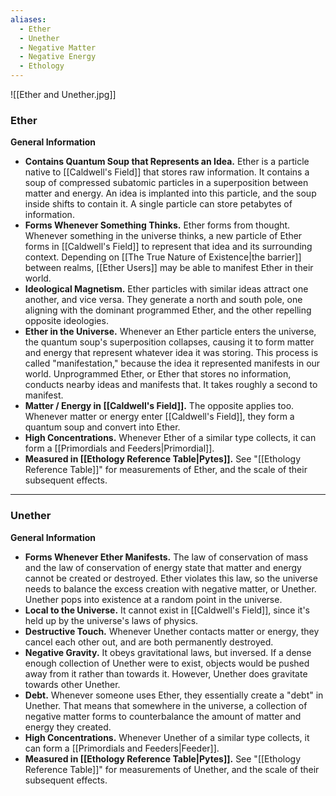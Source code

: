 ```yaml
---
aliases:
  - Ether
  - Unether
  - Negative Matter
  - Negative Energy
  - Ethology
---
```

![[Ether and Unether.jpg]]

### Ether
**General Information**
- **Contains Quantum Soup that Represents an Idea.** Ether is a particle native to [[Caldwell's Field]] that stores raw information. It contains a soup of compressed subatomic particles in a superposition between matter and energy. An idea is implanted into this particle, and the soup inside shifts to contain it. A single particle can store petabytes of information.
- **Forms Whenever Something Thinks.** Ether forms from thought. Whenever something in the universe thinks, a new particle of Ether forms in [[Caldwell's Field]] to represent that idea and its surrounding context. Depending on [[The True Nature of Existence|the barrier]] between realms, [[Ether Users]] may be able to manifest Ether in their world. 
- **Ideological Magnetism.** Ether particles with similar ideas attract one another, and vice versa. They generate a north and south pole, one aligning with the dominant programmed Ether, and the other repelling opposite ideologies.
- **Ether in the Universe.** Whenever an Ether particle enters the universe, the quantum soup's superposition collapses, causing it to form matter and energy that represent whatever idea it was storing. This process is called "manifestation," because the idea it represented manifests in our world. Unprogrammed Ether, or Ether that stores no information, conducts nearby ideas and manifests that. It takes roughly a second to manifest. 
- **Matter / Energy in [[Caldwell's Field]].** The opposite applies too. Whenever matter or energy enter [[Caldwell's Field]], they form a quantum soup and convert into Ether.
- **High Concentrations.** Whenever Ether of a similar type collects, it can form a [[Primordials and Feeders|Primordial]]. 
- **Measured in [[Ethology Reference Table|Pytes]].** See "[[Ethology Reference Table]]" for measurements of Ether, and the scale of their subsequent effects.



---
### Unether
**General Information**
- **Forms Whenever Ether Manifests.** The law of conservation of mass and the law of conservation of energy state that matter and energy cannot be created or destroyed. Ether violates this law, so the universe needs to balance the excess creation with negative matter, or Unether. Unether pops into existence at a random point in the universe.
- **Local to the Universe.** It cannot exist in [[Caldwell's Field]], since it's held up by the universe's laws of physics. 
- **Destructive Touch.** Whenever Unether contacts matter or energy, they cancel each other out, and are both permanently destroyed. 
- **Negative Gravity.** It obeys gravitational laws, but inversed. If a dense enough collection of Unether were to exist, objects would be pushed away from it rather than towards it. However, Unether does gravitate towards other Unether. 
- **Debt.** Whenever someone uses Ether, they essentially create a "debt" in Unether. That means that somewhere in the universe, a collection of negative matter forms to counterbalance the amount of matter and energy they created.
- **High Concentrations.** Whenever Unether of a similar type collects, it can form a [[Primordials and Feeders|Feeder]]. 
- **Measured in [[Ethology Reference Table|Pytes]].** See "[[Ethology Reference Table]]" for measurements of Unether, and the scale of their subsequent effects.